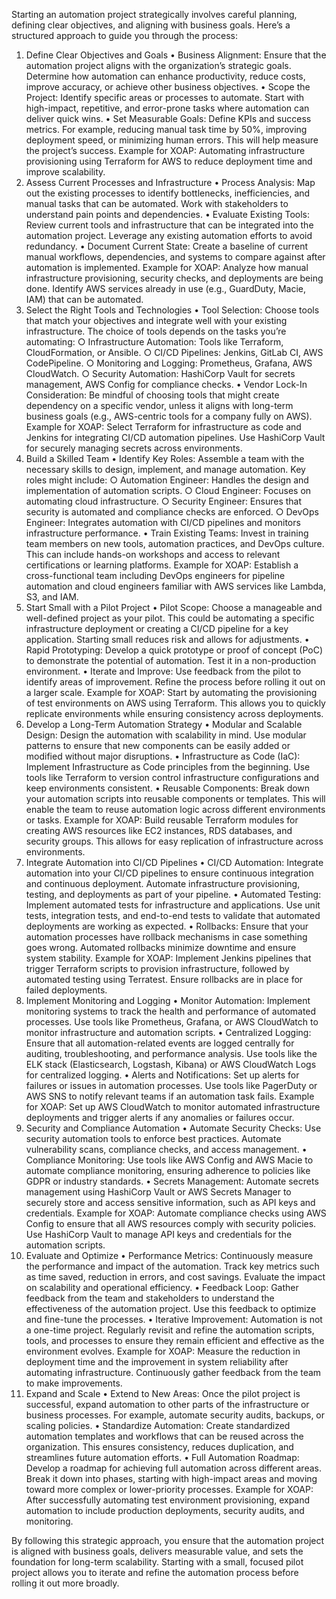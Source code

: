 Starting an automation project strategically involves careful planning, defining clear objectives, and aligning with business goals. Here’s a structured approach to guide you through the process:

1. Define Clear Objectives and Goals
   • Business Alignment: Ensure that the automation project aligns with the organization’s strategic goals. Determine how automation can enhance productivity, reduce costs, improve accuracy, or achieve other business objectives.
   • Scope the Project: Identify specific areas or processes to automate. Start with high-impact, repetitive, and error-prone tasks where automation can deliver quick wins.
   • Set Measurable Goals: Define KPIs and success metrics. For example, reducing manual task time by 50%, improving deployment speed, or minimizing human errors. This will help measure the project’s success.
   Example for XOAP: Automating infrastructure provisioning using Terraform for AWS to reduce deployment time and improve scalability.
2. Assess Current Processes and Infrastructure
   • Process Analysis: Map out the existing processes to identify bottlenecks, inefficiencies, and manual tasks that can be automated. Work with stakeholders to understand pain points and dependencies.
   • Evaluate Existing Tools: Review current tools and infrastructure that can be integrated into the automation project. Leverage any existing automation efforts to avoid redundancy.
   • Document Current State: Create a baseline of current manual workflows, dependencies, and systems to compare against after automation is implemented.
   Example for XOAP: Analyze how manual infrastructure provisioning, security checks, and deployments are being done. Identify AWS services already in use (e.g., GuardDuty, Macie, IAM) that can be automated.
3. Select the Right Tools and Technologies
   • Tool Selection: Choose tools that match your objectives and integrate well with your existing infrastructure. The choice of tools depends on the tasks you’re automating:
   ○ Infrastructure Automation: Tools like Terraform, CloudFormation, or Ansible.
   ○ CI/CD Pipelines: Jenkins, GitLab CI, AWS CodePipeline.
   ○ Monitoring and Logging: Prometheus, Grafana, AWS CloudWatch.
   ○ Security Automation: HashiCorp Vault for secrets management, AWS Config for compliance checks.
   • Vendor Lock-In Consideration: Be mindful of choosing tools that might create dependency on a specific vendor, unless it aligns with long-term business goals (e.g., AWS-centric tools for a company fully on AWS).
   Example for XOAP: Select Terraform for infrastructure as code and Jenkins for integrating CI/CD automation pipelines. Use HashiCorp Vault for securely managing secrets across environments.
4. Build a Skilled Team
   • Identify Key Roles: Assemble a team with the necessary skills to design, implement, and manage automation. Key roles might include:
   ○ Automation Engineer: Handles the design and implementation of automation scripts.
   ○ Cloud Engineer: Focuses on automating cloud infrastructure.
   ○ Security Engineer: Ensures that security is automated and compliance checks are enforced.
   ○ DevOps Engineer: Integrates automation with CI/CD pipelines and monitors infrastructure performance.
   • Train Existing Teams: Invest in training team members on new tools, automation practices, and DevOps culture. This can include hands-on workshops and access to relevant certifications or learning platforms.
   Example for XOAP: Establish a cross-functional team including DevOps engineers for pipeline automation and cloud engineers familiar with AWS services like Lambda, S3, and IAM.
5. Start Small with a Pilot Project
   • Pilot Scope: Choose a manageable and well-defined project as your pilot. This could be automating a specific infrastructure deployment or creating a CI/CD pipeline for a key application. Starting small reduces risk and allows for adjustments.
   • Rapid Prototyping: Develop a quick prototype or proof of concept (PoC) to demonstrate the potential of automation. Test it in a non-production environment.
   • Iterate and Improve: Use feedback from the pilot to identify areas of improvement. Refine the process before rolling it out on a larger scale.
   Example for XOAP: Start by automating the provisioning of test environments on AWS using Terraform. This allows you to quickly replicate environments while ensuring consistency across deployments.
6. Develop a Long-Term Automation Strategy
   • Modular and Scalable Design: Design the automation with scalability in mind. Use modular patterns to ensure that new components can be easily added or modified without major disruptions.
   • Infrastructure as Code (IaC): Implement Infrastructure as Code principles from the beginning. Use tools like Terraform to version control infrastructure configurations and keep environments consistent.
   • Reusable Components: Break down your automation scripts into reusable components or templates. This will enable the team to reuse automation logic across different environments or tasks.
   Example for XOAP: Build reusable Terraform modules for creating AWS resources like EC2 instances, RDS databases, and security groups. This allows for easy replication of infrastructure across environments.
7. Integrate Automation into CI/CD Pipelines
   • CI/CD Automation: Integrate automation into your CI/CD pipelines to ensure continuous integration and continuous deployment. Automate infrastructure provisioning, testing, and deployments as part of your pipeline.
   • Automated Testing: Implement automated tests for infrastructure and applications. Use unit tests, integration tests, and end-to-end tests to validate that automated deployments are working as expected.
   • Rollbacks: Ensure that your automation processes have rollback mechanisms in case something goes wrong. Automated rollbacks minimize downtime and ensure system stability.
   Example for XOAP: Implement Jenkins pipelines that trigger Terraform scripts to provision infrastructure, followed by automated testing using Terratest. Ensure rollbacks are in place for failed deployments.
8. Implement Monitoring and Logging
   • Monitor Automation: Implement monitoring systems to track the health and performance of automated processes. Use tools like Prometheus, Grafana, or AWS CloudWatch to monitor infrastructure and automation scripts.
   • Centralized Logging: Ensure that all automation-related events are logged centrally for auditing, troubleshooting, and performance analysis. Use tools like the ELK stack (Elasticsearch, Logstash, Kibana) or AWS CloudWatch Logs for centralized logging.
   • Alerts and Notifications: Set up alerts for failures or issues in automation processes. Use tools like PagerDuty or AWS SNS to notify relevant teams if an automation task fails.
   Example for XOAP: Set up AWS CloudWatch to monitor automated infrastructure deployments and trigger alerts if any anomalies or failures occur.
9. Security and Compliance Automation
   • Automate Security Checks: Use security automation tools to enforce best practices. Automate vulnerability scans, compliance checks, and access management.
   • Compliance Monitoring: Use tools like AWS Config and AWS Macie to automate compliance monitoring, ensuring adherence to policies like GDPR or industry standards.
   • Secrets Management: Automate secrets management using HashiCorp Vault or AWS Secrets Manager to securely store and access sensitive information, such as API keys and credentials.
   Example for XOAP: Automate compliance checks using AWS Config to ensure that all AWS resources comply with security policies. Use HashiCorp Vault to manage API keys and credentials for the automation scripts.
10. Evaluate and Optimize
    • Performance Metrics: Continuously measure the performance and impact of the automation. Track key metrics such as time saved, reduction in errors, and cost savings. Evaluate the impact on scalability and operational efficiency.
    • Feedback Loop: Gather feedback from the team and stakeholders to understand the effectiveness of the automation project. Use this feedback to optimize and fine-tune the processes.
    • Iterative Improvement: Automation is not a one-time project. Regularly revisit and refine the automation scripts, tools, and processes to ensure they remain efficient and effective as the environment evolves.
    Example for XOAP: Measure the reduction in deployment time and the improvement in system reliability after automating infrastructure. Continuously gather feedback from the team to make improvements.
11. Expand and Scale
    • Extend to New Areas: Once the pilot project is successful, expand automation to other parts of the infrastructure or business processes. For example, automate security audits, backups, or scaling policies.
    • Standardize Automation: Create standardized automation templates and workflows that can be reused across the organization. This ensures consistency, reduces duplication, and streamlines future automation efforts.
    • Full Automation Roadmap: Develop a roadmap for achieving full automation across different areas. Break it down into phases, starting with high-impact areas and moving toward more complex or lower-priority processes.
    Example for XOAP: After successfully automating test environment provisioning, expand automation to include production deployments, security audits, and monitoring.

By following this strategic approach, you ensure that the automation project is aligned with business goals, delivers measurable value, and sets the foundation for long-term scalability. Starting with a small, focused pilot project allows you to iterate and refine the automation process before rolling it out more broadly.
